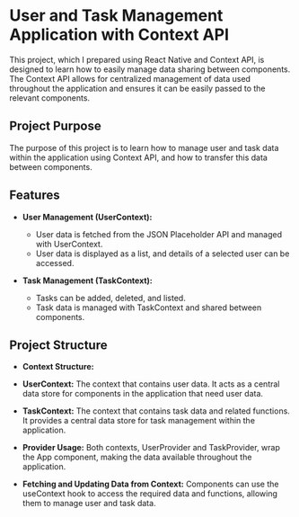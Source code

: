 # User and Task Management Application with Context API

This project, which I prepared using React Native and Context API, is designed to learn how to easily manage data sharing between components. The Context API allows for centralized management of data used throughout the application and ensures it can be easily passed to the relevant components.

## Project Purpose

The purpose of this project is to learn how to manage user and task data within the application using Context API, and how to transfer this data between components.

## Features

- **User Management (UserContext):**

  - User data is fetched from the JSON Placeholder API and managed with UserContext.
  - User data is displayed as a list, and details of a selected user can be accessed.

- **Task Management (TaskContext):**
  - Tasks can be added, deleted, and listed.
  - Task data is managed with TaskContext and shared between components.

## Project Structure

- **Context Structure:**
- **UserContext:** The context that contains user data. It acts as a central data store for components in the application that need user data.
- **TaskContext:** The context that contains task data and related functions. It provides a central data store for task management within the application.

- **Provider Usage:** Both contexts, UserProvider and TaskProvider, wrap the App component, making the data available throughout the application.

- **Fetching and Updating Data from Context:** Components can use the useContext hook to access the required data and functions, allowing them to manage user and task data.
